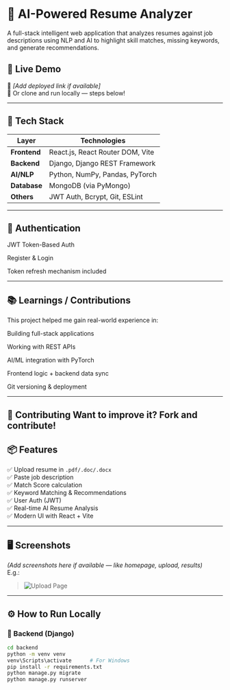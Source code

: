 # 🧠 AI-Powered Resume Analyzer

A full-stack intelligent web application that analyzes resumes against job descriptions using NLP and AI to highlight skill matches, missing keywords, and generate recommendations.

## 🚀 Live Demo
🚧 *[Add deployed link if available]*  
🔧 Or clone and run locally — steps below!

---

## 🔧 Tech Stack

| Layer        | Technologies |
|--------------|--------------|
| **Frontend** | React.js, React Router DOM, Vite |
| **Backend**  | Django, Django REST Framework |
| **AI/NLP**   | Python, NumPy, Pandas, PyTorch |
| **Database** | MongoDB (via PyMongo) |
| **Others**   | JWT Auth, Bcrypt, Git, ESLint |

---

## 🔐 Authentication
JWT Token-Based Auth

Register & Login

Token refresh mechanism included

---

## 📚 Learnings / Contributions
This project helped me gain real-world experience in:

Building full-stack applications

Working with REST APIs

AI/ML integration with PyTorch

Frontend logic + backend data sync

Git versioning & deployment

---

🤝 Contributing
Want to improve it? Fork and contribute!
---

## 📦 Features

✅ Upload resume in `.pdf/.doc/.docx`  
✅ Paste job description  
✅ Match Score calculation  
✅ Keyword Matching & Recommendations  
✅ User Auth (JWT)  
✅ Real-time AI Resume Analysis  
✅ Modern UI with React + Vite

---

## 🖥️ Screenshots

*(Add screenshots here if available — like homepage, upload, results)*  
E.g.:
> ![Upload Page](./screenshots/upload-page.png)

---

## ⚙️ How to Run Locally

### 🐍 Backend (Django)

```bash
cd backend
python -m venv venv
venv\Scripts\activate      # For Windows
pip install -r requirements.txt
python manage.py migrate
python manage.py runserver


